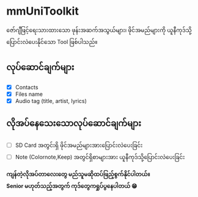 # mmUniToolkit  
  ဇော်ဂျီဖြင့်ရေးသားထားသော ဖုန်းအဆက်အသွယ်များ၊ ဖိုင်အမည်များကို
  ယူနီကုဒ်သို့ပြောင်းလဲပေးနိုင်သော Tool ဖြစ်ပါသည်။

## လုပ်ဆောင်ချက်များ

 - [x] Contacts
 - [x] Files name
 - [x] Audio tag (title, artist, lyrics)

## လိုအပ်နေသေးသောလုပ်ဆောင်ချက်များ

 - [ ] SD Card အတွင်းရှိ ဖိုင်အမည်များအားပြောင်းလဲပေးခြင်း
 - [ ] Note (Colornote,Keep) အတွင်ရှိစာများအား ယူနီကုဒ်သို့ပြောင်းလဲပေးခြင်း

**ကျန်တဲ့လိုအပ်တာလေးတွေ မည်သူမဆိုထပ်ဖြည့်စွက်နိုင်ပါတယ်။  
Senior မဟုတ်သည့်အတွက် ကုဒ်တွေကရှုပ်ပွနေပါတယ် 😁**